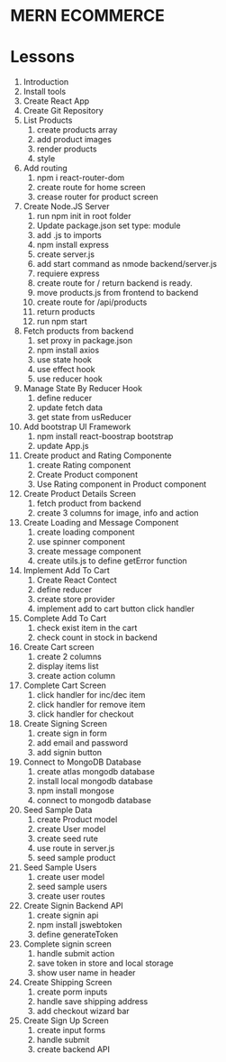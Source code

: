 # MERN ECOMMERCE

# Lessons

1. Introduction
2. Install tools
3. Create React App
4. Create Git Repository
5. List Products
   1. create products array
   2. add product images
   3. render products
   4. style
6. Add routing
   1. npm i react-router-dom
   2. create route for home screen
   3. crease router for product screen
7. Create Node.JS Server
   1. run npm init in root folder
   2. Update package.json set type: module
   3. add .js to imports
   4. npm install express
   5. create server.js
   6. add start command as nmode backend/server.js
   7. requiere express
   8. create route for / return backend is ready.
   9. move products.js from frontend to backend
   10. create route for /api/products
   11. return products
   12. run npm start
8. Fetch products from backend
   1. set proxy in package.json
   2. npm install axios
   3. use state hook
   4. use effect hook
   5. use reducer hook
9. Manage State By Reducer Hook
   1. define reducer
   2. update fetch data
   3. get state from usReducer
10. Add bootstrap UI Framework
    1. npm install react-boostrap bootstrap
    2. update App.js
11. Create product and Rating Componente
    1. create Rating component
    2. Create Product component
    3. Use Rating component in Product component
12. Create Product Details Screen
    1. fetch product from backend
    2. create 3 columns for image, info and action
13. Create Loading and Message Component
    1. create loading component
    2. use spinner component
    3. create message component
    4. create utils.js to define getError function
14. Implement Add To Cart
    1. Create React Contect
    2. define reducer
    3. create store provider
    4. implement add to cart button click handler
15. Complete Add To Cart
    1. check exist item in the cart
    2. check count in stock in backend
16. Create Cart screen
    1. create 2 columns
    2. display items list
    3. create action column
17. Complete Cart Screen
    1. click handler for inc/dec item
    2. click handler for remove item
    3. click handler for checkout
18. Create Signing Screen
    1. create sign in form
    2. add email and password
    3. add signin button
19. Connect to MongoDB Database
    1. create atlas mongodb database
    2. install local mongodb database
    3. npm install mongose
    4. connect to mongodb database
20. Seed Sample Data
    1. create Product model
    2. create User model
    3. create seed rute
    4. use route in server.js
    5. seed sample product
21. Seed Sample Users
    1. create user model
    2. seed sample users
    3. create user routes
22. Create Signin Backend API
    1. create signin api
    2. npm install jswebtoken
    3. define generateToken
23. Complete signin screen
    1. handle submit action
    2. save token in store and local storage
    3. show user name in header
24. Create Shipping Screen
    1. create porm inputs
    2. handle save shipping address
    3. add checkout wizard bar
25. Create Sign Up Screen
    1. create input forms
    2. handle submit
    3. create backend API
